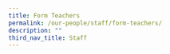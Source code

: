 ```yaml
---
title: Form Teachers
permalink: /our-people/staff/form-teachers/
description: ""
third_nav_title: Staff
---
```

